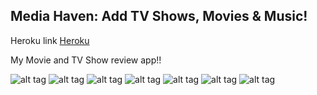 ## Media Haven: Add TV Shows, Movies & Music!

Heroku link [Heroku](http://avyishimediahaven.herokuapp.com)

My Movie and TV Show review app!!

![alt tag](https://cloud.githubusercontent.com/assets/6601494/5790441/6d62aafe-9e4d-11e4-82ce-fa2b3dd32ea0.jpg)
![alt tag](https://cloud.githubusercontent.com/assets/6601494/5790442/6d647104-9e4d-11e4-9fe0-3516296f5b80.jpg)
![alt tag](https://cloud.githubusercontent.com/assets/6601494/5790446/6d685d8c-9e4d-11e4-9fc3-77fc38dcbecc.jpg)
![alt tag](https://cloud.githubusercontent.com/assets/6601494/5790443/6d64a71e-9e4d-11e4-8284-01e91e57396c.jpg)
![alt tag](https://cloud.githubusercontent.com/assets/6601494/5790444/6d64faca-9e4d-11e4-91d9-09849edb97ac.jpg)
![alt tag](https://cloud.githubusercontent.com/assets/6601494/5790445/6d655204-9e4d-11e4-9c03-a1810efd6ec4.jpg)
![alt tag](https://cloud.githubusercontent.com/assets/6601494/5790447/6d739bac-9e4d-11e4-8405-1de195c071c2.jpg)